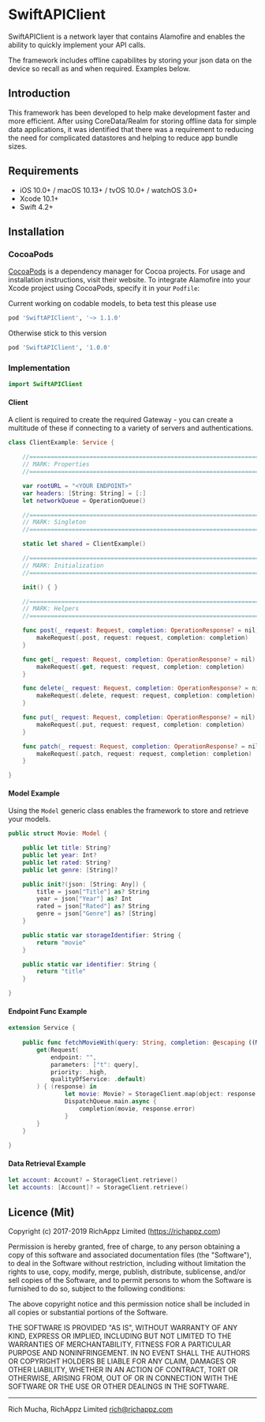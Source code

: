 # SwiftAPIClient

SwiftAPIClient is a network layer that contains Alamofire and enables the ability to quickly implement your API calls.

The framework includes offline capabilites by storing your json data on the device so recall as and when required. Examples below.

## Introduction

This framework has been developed to help make development faster and more efficient. After using CoreData/Realm for storing offline data for simple data applications, it was identified that there was a requirement to reducing the need for complicated datastores and helping to reduce app bundle sizes.

## Requirements

- iOS 10.0+ / macOS 10.13+ / tvOS 10.0+ / watchOS 3.0+
- Xcode 10.1+
- Swift 4.2+

## Installation

### CocoaPods

[CocoaPods](https://cocoapods.org) is a dependency manager for Cocoa projects. For usage and installation instructions, visit their website. To integrate Alamofire into your Xcode project using CocoaPods, specify it in your `Podfile`:

Current working on codable models, to beta test this please use 
```ruby
pod 'SwiftAPIClient', '~> 1.1.0'
```

Otherwise stick to this version
```ruby
pod 'SwiftAPIClient', '1.0.0'
```

### Implementation

```swift
import SwiftAPIClient
```

#### Client 

A client is required to create the required Gateway - you can create a multitude of these if connecting to a variety of servers and authentications.

``` swift
class ClientExample: Service {

    //================================================================================
    // MARK: Properties
    //================================================================================

    var rootURL = "<YOUR ENDPOINT>"
    var headers: [String: String] = [:]
    let networkQueue = OperationQueue()

    //================================================================================
    // MARK: Singleton
    //================================================================================

    static let shared = ClientExample()

    //================================================================================
    // MARK: Initialization
    //================================================================================

    init() { }

    //================================================================================
    // MARK: Helpers
    //================================================================================

    func post(_ request: Request, completion: OperationResponse? = nil) {
        makeRequest(.post, request: request, completion: completion)
    }

    func get(_ request: Request, completion: OperationResponse? = nil) {
        makeRequest(.get, request: request, completion: completion)
    }

    func delete(_ request: Request, completion: OperationResponse? = nil) {
        makeRequest(.delete, request: request, completion: completion)
    }

    func put(_ request: Request, completion: OperationResponse? = nil) {
        makeRequest(.put, request: request, completion: completion)
    }

    func patch(_ request: Request, completion: OperationResponse? = nil) {
        makeRequest(.patch, request: request, completion: completion)
    }

}
```
#### Model Example

Using the `Model` generic class enables the framework to store and retrieve your models.

```swift
public struct Movie: Model {

    public let title: String?
    public let year: Int?
    public let rated: String?
    public let genre: [String]?

    public init?(json: [String: Any]) {
        title = json["Title"] as? String
        year = json["Year"] as? Int
        rated = json["Rated"] as? String
        genre = json["Genre"] as? [String]
    }

    public static var storageIdentifier: String {
        return "movie"
    }

    public static var identifier: String {
        return "title"
    }

}
```

#### Endpoint Func Example

```swift
extension Service {
    
    public func fetchMovieWith(query: String, completion: @escaping ((Movie?, Error?) -> Void)) {
        get(Request(
            endpoint: "",
            parameters: ["t": query],
            priority: .high,
            qualityOfService: .default)
        ) { (response) in
                let movie: Movie? = StorageClient.map(object: response.json)
                DispatchQueue.main.async {
                    completion(movie, response.error)
                }
        }
    }
    
}
```

#### Data Retrieval Example

```swift
let account: Account? = StorageClient.retrieve()
let accounts: [Account]? = StorageClient.retrieve()
```

## Licence (Mit)

Copyright (c) 2017-2019 RichAppz Limited (https://richappz.com)

  Permission is hereby granted, free of charge, to any person obtaining a copy
  of this software and associated documentation files (the "Software"), to deal
  in the Software without restriction, including without limitation the rights
  to use, copy, modify, merge, publish, distribute, sublicense, and/or sell
  copies of the Software, and to permit persons to whom the Software is
  furnished to do so, subject to the following conditions:

  The above copyright notice and this permission notice shall be included in
  all copies or substantial portions of the Software.

  THE SOFTWARE IS PROVIDED "AS IS", WITHOUT WARRANTY OF ANY KIND, EXPRESS OR
  IMPLIED, INCLUDING BUT NOT LIMITED TO THE WARRANTIES OF MERCHANTABILITY,
  FITNESS FOR A PARTICULAR PURPOSE AND NONINFRINGEMENT. IN NO EVENT SHALL THE
  AUTHORS OR COPYRIGHT HOLDERS BE LIABLE FOR ANY CLAIM, DAMAGES OR OTHER
  LIABILITY, WHETHER IN AN ACTION OF CONTRACT, TORT OR OTHERWISE, ARISING FROM,
  OUT OF OR IN CONNECTION WITH THE SOFTWARE OR THE USE OR OTHER DEALINGS IN
  THE SOFTWARE.


------------

Rich Mucha, RichAppz Limited
rich@richappz.com
